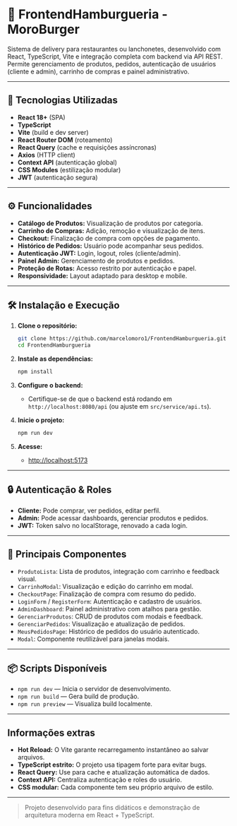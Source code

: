 # 🍔 FrontendHamburgueria - MoroBurger

Sistema de delivery para restaurantes ou lanchonetes, desenvolvido com React, TypeScript, Vite e integração completa com backend via API REST. Permite gerenciamento de produtos, pedidos, autenticação de usuários (cliente e admin), carrinho de compras e painel administrativo.

---

## 🚀 Tecnologias Utilizadas

- **React 18+** (SPA)
- **TypeScript**
- **Vite** (build e dev server)
- **React Router DOM** (roteamento)
- **React Query** (cache e requisições assíncronas)
- **Axios** (HTTP client)
- **Context API** (autenticação global)
- **CSS Modules** (estilização modular)
- **JWT** (autenticação segura)

--- 

## ⚙️ Funcionalidades

- **Catálogo de Produtos:** Visualização de produtos por categoria.
- **Carrinho de Compras:** Adição, remoção e visualização de itens.
- **Checkout:** Finalização de compra com opções de pagamento.
- **Histórico de Pedidos:** Usuário pode acompanhar seus pedidos.
- **Autenticação JWT:** Login, logout, roles (cliente/admin).
- **Painel Admin:** Gerenciamento de produtos e pedidos.
- **Proteção de Rotas:** Acesso restrito por autenticação e papel.
- **Responsividade:** Layout adaptado para desktop e mobile.

---

## 🛠️ Instalação e Execução

1. **Clone o repositório:**
   ```bash
   git clone https://github.com/marcelomoro1/FrontendHamburgueria.git
   cd FrontendHamburgueria
   ```

2. **Instale as dependências:**
   ```bash
   npm install
   ```

3. **Configure o backend:**
   - Certifique-se de que o backend está rodando em `http://localhost:8080/api` (ou ajuste em `src/service/api.ts`).

4. **Inicie o projeto:**
   ```bash
   npm run dev
   ```

5. **Acesse:**
   - [http://localhost:5173](http://localhost:5173)

---

## 🔒 Autenticação & Roles

- **Cliente:** Pode comprar, ver pedidos, editar perfil.
- **Admin:** Pode acessar dashboards, gerenciar produtos e pedidos.
- **JWT:** Token salvo no localStorage, renovado a cada login.

---

## 🧩 Principais Componentes

- `ProdutoLista`: Lista de produtos, integração com carrinho e feedback visual.
- `CarrinhoModal`: Visualização e edição do carrinho em modal.
- `CheckoutPage`: Finalização de compra com resumo do pedido.
- `LoginForm` / `RegisterForm`: Autenticação e cadastro de usuários.
- `AdminDashboard`: Painel administrativo com atalhos para gestão.
- `GerenciarProdutos`: CRUD de produtos com modais e feedback.
- `GerenciarPedidos`: Visualização e atualização de pedidos.
- `MeusPedidosPage`: Histórico de pedidos do usuário autenticado.
- `Modal`: Componente reutilizável para janelas modais.

---

## 📦 Scripts Disponíveis

- `npm run dev` — Inicia o servidor de desenvolvimento.
- `npm run build` — Gera build de produção.
- `npm run preview` — Visualiza build localmente.

---

## Informações extras

- **Hot Reload:** O Vite garante recarregamento instantâneo ao salvar arquivos.
- **TypeScript estrito:** O projeto usa tipagem forte para evitar bugs.
- **React Query:** Use para cache e atualização automática de dados.
- **Context API:** Centraliza autenticação e roles do usuário.
- **CSS modular:** Cada componente tem seu próprio arquivo de estilo.

---


> Projeto desenvolvido para fins didáticos e demonstração de arquitetura moderna em React + TypeScript.
